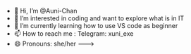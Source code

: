 - 👋 Hi, I’m @Auni-Chan
- 👀 I’m interested in coding and want to explore what is in IT
- 🌱 I’m currently learning how to use VS code as beginner
- 📫 How to reach me : Telegram: xuni_exe
- 😄 Pronouns: she/her
--->
